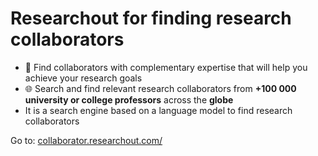 # Researchout for finding research collaborators

- :mag_right: Find collaborators with complementary expertise that will help you achieve your research goals
- :globe_with_meridians: Search and find relevant research collaborators from **+100 000 university or college professors** across the **globe** 
- It is a search engine based on a language model to find research collaborators

Go to: [collaborator.researchout.com/](https://collaborator.researchout.com/)
